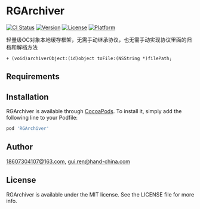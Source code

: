 # RGArchiver

[![CI Status](https://img.shields.io/travis/18607304107@163.com/RGArchiver.svg?style=flat)](https://travis-ci.org/18607304107@163.com/RGArchiver)
[![Version](https://img.shields.io/cocoapods/v/RGArchiver.svg?style=flat)](https://cocoapods.org/pods/RGArchiver)
[![License](https://img.shields.io/cocoapods/l/RGArchiver.svg?style=flat)](https://cocoapods.org/pods/RGArchiver)
[![Platform](https://img.shields.io/cocoapods/p/RGArchiver.svg?style=flat)](https://cocoapods.org/pods/RGArchiver)


轻量级OC对象本地缓存框架，无需手动继承<NSCoding>协议，也无需手动实现<NSCoding>协议里面的归档和解档方法

```
+ (void)archiverObject:(id)object toFile:(NSString *)filePath;

```


## Requirements

## Installation

RGArchiver is available through [CocoaPods](https://cocoapods.org). To install
it, simply add the following line to your Podfile:

```ruby
pod 'RGArchiver'
```

## Author

18607304107@163.com, gui.ren@hand-china.com

## License

RGArchiver is available under the MIT license. See the LICENSE file for more info.
